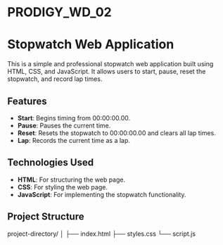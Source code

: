 # PRODIGY_WD_02
# Stopwatch Web Application

This is a simple and professional stopwatch web application built using HTML, CSS, and JavaScript. It allows users to start, pause, reset the stopwatch, and record lap times.

## Features

- **Start**: Begins timing from 00:00:00.00.
- **Pause**: Pauses the current time.
- **Reset**: Resets the stopwatch to 00:00:00.00 and clears all lap times.
- **Lap**: Records the current time as a lap.

## Technologies Used

- **HTML**: For structuring the web page.
- **CSS**: For styling the web page.
- **JavaScript**: For implementing the stopwatch functionality.

## Project Structure

project-directory/
│
├── index.html
├── styles.css
└── script.js

